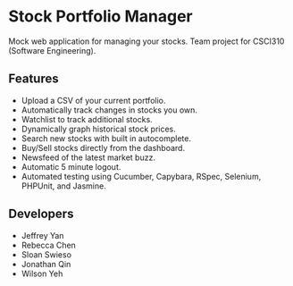 # Stock Portfolio Manager

Mock web application for managing your stocks. Team project for CSCI310 (Software Engineering).

## Features
- Upload a CSV of your current portfolio.
- Automatically track changes in stocks you own.
- Watchlist to track additional stocks.
- Dynamically graph historical stock prices.
- Search new stocks with built in autocomplete.
- Buy/Sell stocks directly from the dashboard.
- Newsfeed of the latest market buzz.
- Automatic 5 minute logout.
- Automated testing using Cucumber, Capybara, RSpec, Selenium, PHPUnit, and Jasmine.
	
## Developers
- Jeffrey Yan
- Rebecca Chen
- Sloan Swieso
- Jonathan Qin
- Wilson Yeh
